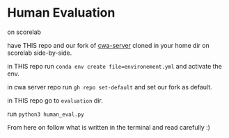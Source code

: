 # Human Evaluation

on scorelab

have THIS repo and our fork of [cwa-server](https://github.com/feedback-to-code/cwa-server) cloned in your home dir on scorelab side-by-side.

in THIS repo run `conda env create file=environement.yml` and activate the env.

in cwa server repo run `gh repo set-default` and set our fork as default.


in THIS repo go to `evaluation` dir.


run `python3 human_eval.py`

From here on follow what is written in the terminal and read carefully :)
